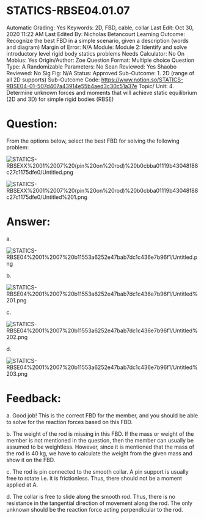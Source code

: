 # STATICS-RBSE04.01.07

Automatic Grading: Yes
Keywords: 2D, FBD, cable, collar
Last Edit: Oct 30, 2020 11:22 AM
Last Edited By: Nicholas Betancourt
Learning Outcome: Recognize the best FBD in a simple scenario, given a description (words and diagram)
Margin of Error: N/A
Module: Module 2: Identify and solve introductory level rigid body statics problems
Needs Calculator: No
On Mobius: Yes
Origin/Author: Zoe
Question Format: Multiple choice
Question Type: A
Randomizable Parameters: No
Sean Reviewed: Yes
Shaobo Reviewed: No
Sig Fig: N/A
Status: Approved
Sub-Outcome: 1. 2D (range of all 2D supports)
Sub-Outcome Code: https://www.notion.so/STATICS-RBSE04-01-507d407a43914e55b4aed3c30c51a37e
Topic/ Unit: 4. Determine unknown forces and moments that will achieve static equilibrium (2D and 3D) for simple rigid bodies (RBSE)

# Question:

From the options below, select the best FBD for solving the following problem:

![STATICS-RBSEXX%2001%2007%20(pin%20on%20rod)%20b0cbba01119b43048f88c27c1175dfe0/Untitled.png](STATICS-RBSEXX%2001%2007%20(pin%20on%20rod)%20b0cbba01119b43048f88c27c1175dfe0/Untitled.png)

![STATICS-RBSEXX%2001%2007%20(pin%20on%20rod)%20b0cbba01119b43048f88c27c1175dfe0/Untitled%201.png](STATICS-RBSEXX%2001%2007%20(pin%20on%20rod)%20b0cbba01119b43048f88c27c1175dfe0/Untitled%201.png)

# Answer:

a.

![STATICS-RBSE04%2001%2007%20b11553a6252e47bab7dc1c436e7b96f1/Untitled.png](STATICS-RBSE04%2001%2007%20b11553a6252e47bab7dc1c436e7b96f1/Untitled.png)

b.

![STATICS-RBSE04%2001%2007%20b11553a6252e47bab7dc1c436e7b96f1/Untitled%201.png](STATICS-RBSE04%2001%2007%20b11553a6252e47bab7dc1c436e7b96f1/Untitled%201.png)

c.

![STATICS-RBSE04%2001%2007%20b11553a6252e47bab7dc1c436e7b96f1/Untitled%202.png](STATICS-RBSE04%2001%2007%20b11553a6252e47bab7dc1c436e7b96f1/Untitled%202.png)

d.

![STATICS-RBSE04%2001%2007%20b11553a6252e47bab7dc1c436e7b96f1/Untitled%203.png](STATICS-RBSE04%2001%2007%20b11553a6252e47bab7dc1c436e7b96f1/Untitled%203.png)

# Feedback:

a. Good job! This is the correct FBD for the member, and you should be able to solve for the reaction forces based on this FBD.

b. The weight of the rod is missing in this FBD. If the mass or weight of the member is not mentioned in the question, then the member can usually be assumed to be weightless. However, since it is mentioned that the mass of the rod is 40 $\text{kg}$, we have to calculate the weight from the given mass and show it on the FBD.

c. The rod is pin connected to the smooth collar. A pin support is usually free to rotate i.e. it is frictionless. Thus, there should not be a moment applied at A.

d. The collar is free to slide along the smooth rod. Thus, there is no resistance in the tangential direction of movement along the rod. The only unknown should be the reaction force acting perpendicular to the rod.